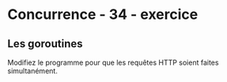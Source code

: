 # Concurrence - 34 - exercice

## Les goroutines

Modifiez le programme pour que les requêtes HTTP soient faites simultanément.
